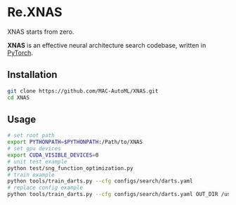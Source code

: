 # Re.XNAS

XNAS starts from zero.

**XNAS** is an effective neural architecture search codebase, written in [PyTorch](https://pytorch.org/).

## Installation

```bash
git clone https://github.com/MAC-AutoML/XNAS.git
cd XNAS
```

## Usage

```bash
# set root path
export PYTHONPATH=$PYTHONPATH:/Path/to/XNAS
# set gpu devices
export CUDA_VISIBLE_DEVICES=0
# unit test example
python test/sng_function_optimization.py
# train example
python tools/train_darts.py --cfg configs/search/darts.yaml
# replace config example
python tools/train_darts.py --cfg configs/search/darts.yaml OUT_DIR /username/project/XNAS/experiment/darts/test1
```
